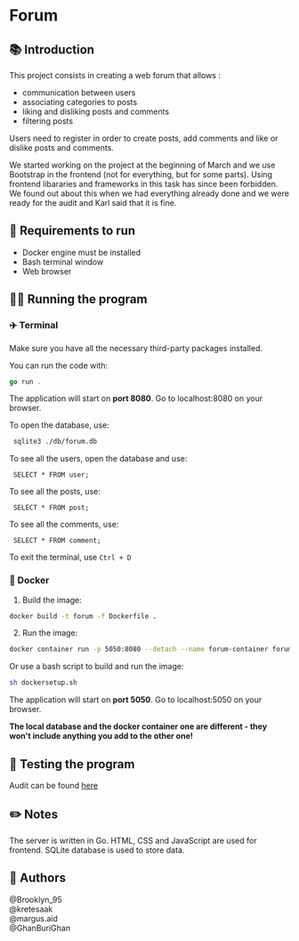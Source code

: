 # Forum

## 📚 Introduction
This project consists in creating a web forum that allows :

- communication between users
- associating categories to posts
- liking and disliking posts and comments
- filtering posts

Users need to register in order to create posts, add comments and like or dislike posts and comments.

We started working on the project at the beginning of March and we use Bootstrap in the frontend (not for everything, but for some parts). Using frontend libararies and frameworks in this task has since been forbidden. We found out about this when we had everything already done and we were ready for the audit and Karl said that it is fine.

## 👟 Requirements to run

- Docker engine must be installed
- Bash terminal window
- Web browser

## 🏃‍♂️ Running the program

### ✈️ Terminal
Make sure you have all the necessary third-party packages installed.

You can run the code with:
```go
go run .
```
The application will start on **port 8080**. Go to localhost:8080 on your browser.

To open the database, use:
```bash
 sqlite3 ./db/forum.db
```

To see all the users, open the database and use:
```sqlite3
 SELECT * FROM user;

```
To see all the posts, use:
```sqlite3
 SELECT * FROM post;
```

To see all the comments, use:
```sqlite3
 SELECT * FROM comment;
```
To exit the terminal, use `Ctrl + D`


### 🐋 Docker

1. Build the image:

```bash
docker build -t forum -f Dockerfile .
```

2. Run the image:

```bash
docker container run -p 5050:8080 --detach --name forum-container forum
```

Or use a bash script to build and run the image:

```bash
sh dockersetup.sh
```

The application will start on **port 5050**. Go to localhost:5050 on your browser.

**The local database and the docker container one are different - they won't include anything you add to the other one!**

## 🧪 Testing the program
Audit can be found [here](https://github.com/01-edu/public/tree/master/subjects/forum/audit)

## ✏️ Notes
The server is written in Go. HTML, CSS and JavaScript are used for frontend. SQLite database is used to store data.

## 🤴 Authors
@Brooklyn_95 \
@kretesaak \
@margus.aid \
@GhanBuriGhan
